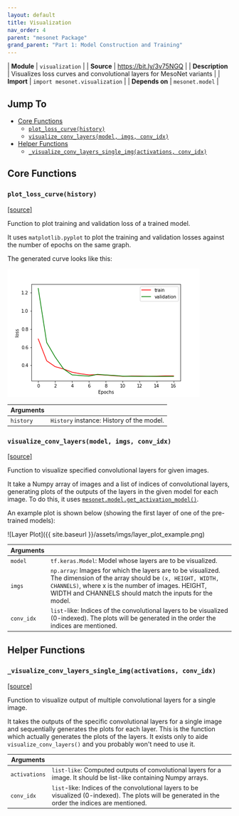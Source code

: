 ```yaml
---
layout: default
title: Visualization
nav_order: 4
parent: "mesonet Package"
grand_parent: "Part 1: Model Construction and Training"
---
```


| **Module** | `visualization` |
| **Source** | <https://bit.ly/3v75NGQ> |
| **Description** | Visualizes loss curves and convolutional layers for MesoNet variants |
| **Import** | `import mesonet.visualization` |
| **Depends on** | `mesonet.model` |

## <!-- omit in toc --> Jump To

- [Core Functions](#core-functions)
  - [`plot_loss_curve(history)`](#plot_loss_curvehistory)
  - [`visualize_conv_layers(model, imgs, conv_idx)`](#visualize_conv_layersmodel-imgs-conv_idx)
- [Helper Functions](#helper-functions)
  - [`_visualize_conv_layers_single_img(activations, conv_idx)`](#_visualize_conv_layers_single_imgactivations-conv_idx)

## Core Functions

### `plot_loss_curve(history)`

[[source]](https://github.com/MalayAgarwal-Lee/MesoNet-DeepFakeDetection/blob/9e2441464b184295cdc496bc3321a1c3862b93b7/mesonet/visualization.py#L7)

Function to plot training and validation loss of a trained model.

It uses `matplotlib.pyplot` to plot the training and validation losses against the number of epochs on the same graph.

The generated curve looks like this:

![Loss Curve](https://github.com/MalayAgarwal-Lee/MesoNet-DeepFakeDetection/blob/main/imgs/model2_17epochs_valacc0.89_loss.png?raw=true)

| **Arguments** |                                           |
| ------------- | ----------------------------------------- |
| `history`     | `History` instance: History of the model. |

### `visualize_conv_layers(model, imgs, conv_idx)`

[[source]](https://github.com/MalayAgarwal-Lee/MesoNet-DeepFakeDetection/blob/9e2441464b184295cdc496bc3321a1c3862b93b7/mesonet/visualization.py#L53)

Function to visualize specified convolutional layers for given images.

It take a Numpy array of images and a list of indices of convolutional layers, generating plots of the outputs of the layers in the given model for each image. To do this, it uses [`mesonet.model.get_activation_model()`](./model.md#get_activation_modelmodel-conv_idx).

An example plot is shown below (showing the first layer of one of the pre-trained models):

![Layer Plot]({{ site.baseurl }}/assets/imgs/layer_plot_example.png)

| **Arguments** |                                                                                                                                                                                                                                       |
| ------------- | ------------------------------------------------------------------------------------------------------------------------------------------------------------------------------------------------------------------------------------- |
| `model`       | `tf.keras.Model`: Model whose layers are to be visualized.                                                                                                                                                                            |
| `imgs`        | `np.array`: Images for which the layers are to be visualized. The dimension of the array should be `(x, HEIGHT, WIDTH, CHANNELS)`, where x is the number of images. HEIGHT, WIDTH and CHANNELS should match the inputs for the model. |
| `conv_idx`    | `list`-like: Indices of the convolutional layers to be visualized (0-indexed). The plots will be generated in the order the indices are mentioned.                                                                                             |

## Helper Functions

### `_visualize_conv_layers_single_img(activations, conv_idx)`

[[source]](https://github.com/MalayAgarwal-Lee/MesoNet-DeepFakeDetection/blob/9e2441464b184295cdc496bc3321a1c3862b93b7/mesonet/visualization.py#L22)

Function to visualize output of multiple convolutional layers for a single image.

It takes the outputs of the specific convolutional layers for a single image and sequentially generates the plots for each layer. This is the function which actually generates the plots of the layers. It exists only to aide `visualize_conv_layers()` and you probably won't need to use it.

| **Arguments** |                                                                                                                                           |
| ------------- | ----------------------------------------------------------------------------------------------------------------------------------------- |
| `activations` | `list-like`: Computed outputs of convolutional layers for a image. It should be list-like containing Numpy arrays.                                 |
| `conv_idx`    | `list`-like: Indices of the convolutional layers to be visualized (0-indexed). The plots will be generated in the order the indices are mentioned. |
